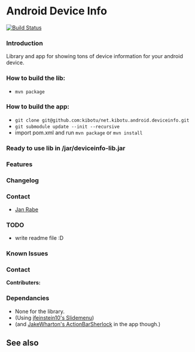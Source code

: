 Android Device Info
==========================

[![Build Status](https://travis-ci.org/kibotu/net.kibotu.android.deviceinfo.svg)](https://travis-ci.org/kibotu/net.kibotu.android.deviceinfo)

### Introduction

Library and app for showing tons of device information for your android device.


### How to build the lib:

- `mvn package`

### How to build the app:

- `git clone git@github.com:kibotu/net.kibotu.android.deviceinfo.git`
- `git submodule update --init --recursive`
- import pom.xml and run `mvn package` or `mvn install`

### Ready to use lib in /jar/deviceinfo-lib.jar

### Features

### Changelog

### Contact
* [Jan Rabe](mailto:jan.rabe@wooga.com)

### TODO

* write readme file :D 

### Known Issues

### Contact

**Contributers:**

### Dependancies 
* None for the library.
* (Using [jfeinstein10's Slidemenu](https://github.com/jfeinstein10/SlidingMenu))
* (and [JakeWharton's ActionBarSherlock](https://github.com/JakeWharton/ActionBarSherlock) in the app though.)

## See also